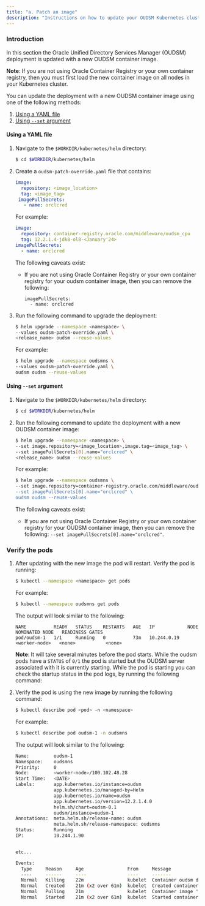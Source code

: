 ```yaml
---
title: "a. Patch an image"
description: "Instructions on how to update your OUDSM Kubernetes cluster with a new OUDSM container image."
---
```


### Introduction

In this section the Oracle Unified Directory Services Manager (OUDSM) deployment is updated with a new OUDSM container image. 

**Note**: If you are not using Oracle Container Registry or your own container registry, then you must first load the new container image on all nodes in your Kubernetes cluster.

You can update the deployment with a new OUDSM container image using one of the following methods:

1. [Using a YAML file](#using-a-yaml-file)
1. [Using `--set` argument](#using---set-argument)


#### Using a YAML file

1. Navigate to the `$WORKDIR/kubernetes/helm` directory:

   ```bash
   $ cd $WORKDIR/kubernetes/helm
   ```

1. Create a `oudsm-patch-override.yaml` file that contains:

   ```yaml
   image:
     repository: <image_location>
     tag: <image_tag>
    imagePullSecrets:
      - name: orclcred
   ```

   For example:

   ```yaml
   image:
     repository: container-registry.oracle.com/middleware/oudsm_cpu
     tag: 12.2.1.4-jdk8-ol8-<January'24>
   imagePullSecrets:
     - name: orclcred
   ```
   
   The following caveats exist:
   
   * If you are not using Oracle Container Registry or your own container registry for your oudsm container image, then you can remove the following:
   
      ```
      imagePullSecrets:
        - name: orclcred
      ```

1. Run the following command to upgrade the deployment:

   ```bash
   $ helm upgrade --namespace <namespace> \
   --values oudsm-patch-override.yaml \
   <release_name> oudsm --reuse-values
   ```
   
   For example:
   
   ```bash
   $ helm upgrade --namespace oudsmns \
   --values oudsm-patch-override.yaml \
   oudsm oudsm --reuse-values
   ```

#### Using `--set` argument

1. Navigate to the `$WORKDIR/kubernetes/helm` directory:

   ```bash
   $ cd $WORKDIR/kubernetes/helm
   ```

1. Run the following command to update the deployment with a new OUDSM container image:

   ```bash
   $ helm upgrade --namespace <namespace> \
   --set image.repository=<image_location>,image.tag=<image_tag> \
   --set imagePullSecrets[0].name="orclcred" \
   <release_name> oudsm --reuse-values
   ```

   For example:

   ```bash
   $ helm upgrade --namespace oudsmns \
   --set image.repository=container-registry.oracle.com/middleware/oudsm_cpu,image.tag=12.2.1.4-jdk8-ol8-<January'24> \
   --set imagePullSecrets[0].name="orclcred" \
   oudsm oudsm --reuse-values
   ```
   
   The following caveats exist:
   
   * If you are not using Oracle Container Registry or your own container registry for your OUDSM container image, then you can remove the following: `--set imagePullSecrets[0].name="orclcred"`.


### Verify the pods


1. After updating with the new image the pod will restart. Verify the pod is running:

   ```bash
   $ kubectl --namespace <namespace> get pods
   ```

   For example:

   ```bash
   $ kubectl --namespace oudsmns get pods
   ```

   The output will look similar to the following:

   ```
   NAME          READY   STATUS    RESTARTS   AGE   IP            NODE             NOMINATED NODE   READINESS GATES
   pod/oudsm-1   1/1     Running   0          73m   10.244.0.19   <worker-node>   <none>           <none>
   ```

   **Note**: It will take several minutes before the pod starts. While the oudsm pods have a `STATUS` of `0/1` the pod is started but the OUDSM server associated with it is currently starting. While the pod is starting you can check the startup status in the pod logs, by running the following command:


1. Verify the pod is using the new image by running the following command:

   ```bash
   $ kubectl describe pod <pod> -n <namespace>
   ```

   For example:

   ```bash
   $ kubectl describe pod oudsm-1 -n oudsmns
   ```

   The output will look similar to the following:

   ```bash
   Name:         oudsm-1
   Namespace:    oudsmns
   Priority:     0
   Node:         <worker-node>/100.102.48.28
   Start Time:   <DATE>
   Labels:       app.kubernetes.io/instance=oudsm
                 app.kubernetes.io/managed-by=Helm
                 app.kubernetes.io/name=oudsm
                 app.kubernetes.io/version=12.2.1.4.0
                 helm.sh/chart=oudsm-0.1
                 oudsm/instance=oudsm-1
   Annotations:  meta.helm.sh/release-name: oudsm
                 meta.helm.sh/release-namespace: oudsmns
   Status:       Running
   IP:           10.244.1.90


   etc...

   Events:
     Type     Reason     Age                From     Message
     ----     ------     ----               ----     -------
     Normal   Killing    22m                kubelet  Container oudsm definition changed, will be restarted
     Normal   Created    21m (x2 over 61m)  kubelet  Created container oudsm
     Normal   Pulling    21m                kubelet  Container image "container-registry.oracle.com/middleware/oudsm_cpu:12.2.1.4-jdk8-ol8-<January'24>"
     Normal   Started    21m (x2 over 61m)  kubelet  Started container oudsm
   ```
